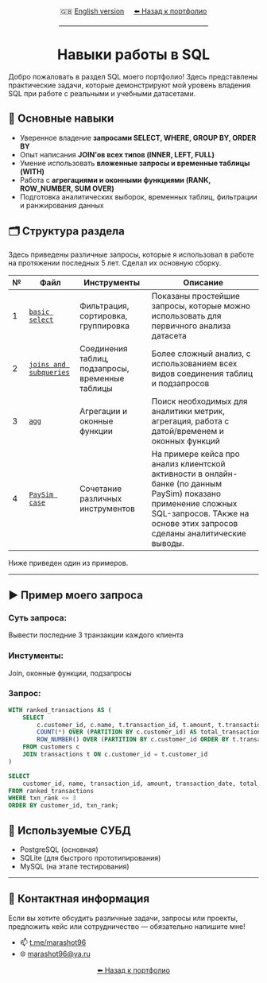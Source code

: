 <p align="center">
  🇬🇧 <a href="README_en.md">English version</a> &nbsp;&nbsp;&nbsp;
  <a href="/README.md"> ⬅️ Назад к портфолио</a>
</p>

<p align="center">
  <hr style="width: 300px; border: 1px solid lightgray; margin: 0 auto;">
</p>



# <div align='center'> Навыки работы в SQL </div>

Добро пожаловать в раздел SQL моего портфолио! Здесь представлены практические задачи, которые демонстрируют мой уровень владения SQL при работе с реальными и учебными датасетами.

## 📌 Основные навыки

- Уверенное владение **запросами SELECT, WHERE, GROUP BY, ORDER BY**
- Опыт написания **JOIN’ов всех типов (INNER, LEFT, FULL)**
- Умение использовать **вложенные запросы и временные таблицы (WITH)**
- Работа с **агрегациями и оконными функциями (RANK, ROW_NUMBER, SUM OVER)**
- Подготовка аналитических выборок, временных таблиц, фильтрации и ранжирования данных


## 🗂️ Структура раздела
Здесь приведены различные запросы, которые я использовал в работе на протяжении последных 5 лет. Сделал их основную сборку.

| № | Файл | Инструменты | Описание |
|---|------|------------|---------|
| 1 | [`basic select`](/SQL/basic-select.md) | Фильтрация, сортировка, группировка | Показаны простейшие запросы, которые можно использовать для первичного анализа датасета |
| 2 | [`joins and subqueries`](/SQL/join-subqueries.md) | Соединения таблиц, подзапросы, временные таблицы | Более сложный анализ, с использованием всех видов соединения таблиц и подзапросов |
| 3 | [`agg`](/SQL/agg.md) | Агрегации и оконные функции | Поиск необходимых для аналитики метрик, агрегация, работа с датой/временем и оконных функций |
| 4 | [`PaySim case`](/SQL/PaySim%20case.md) | Сочетание различных инструментов | На примере кейса про анализ клиентской активности в онлайн-банке (по данным PaySim) показано применение сложных SQL-запросов. ТАкже на основе этих запросов сделаны аналитические выводы. |

Ниже приведен один из примеров.

---

## ▶️ Пример моего запроса

### Суть запроса:
Вывести последние 3 транзакции каждого клиента

### Инстументы:
Join, оконные функции, подзапросы

### Запрос:
```sql
WITH ranked_transactions AS (
    SELECT
        c.customer_id, c.name, t.transaction_id, t.amount, t.transaction_date,
        COUNT(*) OVER (PARTITION BY c.customer_id) AS total_transactions,
        ROW_NUMBER() OVER (PARTITION BY c.customer_id ORDER BY t.transaction_date DESC) AS txn_rank
    FROM customers c
    JOIN transactions t ON c.customer_id = t.customer_id
)

SELECT
    customer_id, name, transaction_id, amount, transaction_date, total_transactions, txn_rank
FROM ranked_transactions
WHERE txn_rank <= 3
ORDER BY customer_id, txn_rank;
```

## 🧩 Используемые СУБД
- PostgreSQL (основная)
- SQLite (для быстрого прототипирования)
- MySQL (на этапе тестирования)

---

## 💼 Контактная информация
Если вы хотите обсудить различные задачи, запросы или проекты, предложить кейс или сотрудничество — обязательно напишите мне!

- 📫 [t.me/marashot96](https://t.me/marashot96)
- 🌐 [marashot96@ya.ru](mailto:marashot96@ya.ru)

<div align="center">  <a href="https://github.com/marashot96/portfolio/blob/main/README.md#-навыки"> ⬅️ Назад к портфолио </a> </div>
